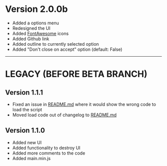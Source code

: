 # Version 2.0.0b

- Added a options menu
- Redesigned the UI
- Added [FontAwesome]("https://fontawesome.com/") icons
- Added Github link
- Added outline to currently selected option
- Added "Don't close on accept" option (default: False)

---
# LEGACY (BEFORE BETA BRANCH)
## Version 1.1.1
- Fixed an issue in [README.md](./README.md) where it would show the wrong code to load the script
- Moved load code out of changelog to [README.md](./README.md)

## Version 1.1.0

- Added new UI
- Added functionality to destroy UI
- Added more comments to the code
- Added main.min.js
